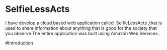 # SelfieLessActs
I have develop a cloud based web application called ​ SelfieLessActs ​,​ that is used to share information about anything that is good for the society that you observe.The entire application was built using Amazon Web Services.

#Introduction
